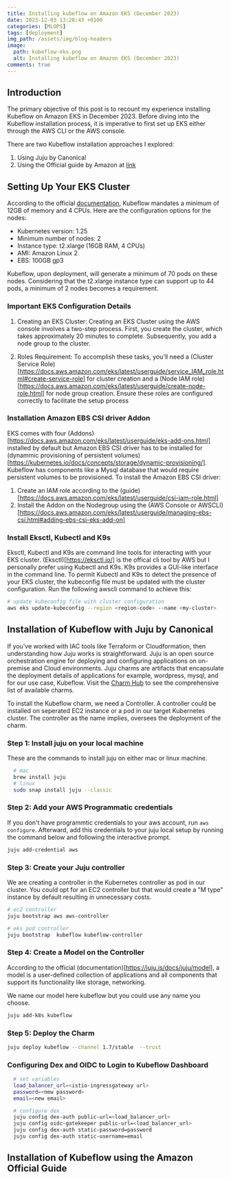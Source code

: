 ```yaml
---
title: Installing kubeflow on Amazon EKS (December 2023)
date: 2023-12-03 13:28:43 +0100
categories: [MLOPS]
tags: [deployment]
img_path: /assets/img/blog-headers
image:
  path: kubeflow-eks.png
  alt: Installing kubeflow on Amazon EKS (December 2023)
comments: true
---
```


## Introduction

The primary objective of this post is to recount my experience installing Kubeflow on Amazon EKS in December 2023. Before diving into the Kubeflow installation process, it is imperative to first set up EKS either through the AWS CLI or the AWS console. 

There are two Kubeflow installation approaches I explored: 
  1. Using Juju by Canonical
  2. Using the Official guide by Amazon at [link](https://awslabs.github.io/kubeflow-manifests/)

## Setting Up Your EKS Cluster

According to the official [documentation](https://v0-6.kubeflow.org/docs/started/k8s/overview/), Kubeflow mandates a minimum of 12GB of memory and 4 CPUs. Here are the configuration options for the nodes:

- Kubernetes version: 1.25
- Minimum number of nodes: 2
- Instance type: t2.xlarge (16GB RAM, 4 CPUs)
- AMI: Amazon Linux 2
- EBS: 100GB gp3

Kubeflow, upon deployment, will generate a minimum of 70 pods on these nodes. Considering that the t2.xlarge instance type can support up to 44 pods, a minimum of 2 nodes becomes a requirement.

### Important EKS Configuration Details
1. Creating an EKS Cluster:
Creating an EKS Cluster using the AWS console involves a two-step process. First, you create the cluster, which takes approximately 20 minutes to complete. Subsequently, you add a node group to the cluster.

2. Roles Requirement:
To accomplish these tasks, you'll need a (Cluster Service Role)[https://docs.aws.amazon.com/eks/latest/userguide/service_IAM_role.html#create-service-role] for cluster creation and a (Node IAM role)[https://docs.aws.amazon.com/eks/latest/userguide/create-node-role.html] for node group creation. Ensure these roles are configured correctly to facilitate the setup process

### Installation Amazon EBS CSI driver Addon

EKS comes with four (Addons)[https://docs.aws.amazon.com/eks/latest/userguide/eks-add-ons.html] installed by default but Amazon EBS CSI driver has to be installed for (dynammic provisioning of persistent volumes)[https://kubernetes.io/docs/concepts/storage/dynamic-provisioning/]. 
Kubeflow has components like a Mysql database that would require persistent volumes to be provisioned. 
To install the Amazon EBS CSI driver:

1. Create an IAM role according to the (guide)[https://docs.aws.amazon.com/eks/latest/userguide/csi-iam-role.html]
2. Install the Addon on the Nodegroup using the (AWS Console or AWSCLI)[https://docs.aws.amazon.com/eks/latest/userguide/managing-ebs-csi.html#adding-ebs-csi-eks-add-on]

### Install Eksctl, Kubectl and K9s
Eksctl, Kubectl and K9s are command line tools for interacting with your EKS cluster.
(Eksctl)[https://eksctl.io/] is the offical cli tool by AWS but I personally prefer using Kubectl and K9s.
K9s provides a GUI-like interface in the command line.
To permit Kubectl and K9s to detect the presence of your EKS cluster, the kubeconfig file must be updated with the cluster configuration.
Run the following awscli command to achieve this:

``` bash
# update kubeconfig file with cluster configuration
aws eks update-kubeconfig --region <region-code> --name <my-cluster>
```

## Installation of Kubeflow with Juju by Canonical

If you've worked with IAC tools like Terraform or Cloudformation, then understanding how Juju works is straightforward.
Juju is an open source orchestration engine for deploying and configuring applications on on-premise and Cloud environments.
Juju charms are artifacts that encapsulate the deployment details of applications for example, wordpress, mysql, and for our use case, Kubeflow.
Visit the [Charm Hub](https://charmhub.io/) to see the comprehensive list of available charms.

To install the Kubeflow charm, we need a Controller. A controller could be installed on seperated EC2 instance or a pod in our target Kubernetes cluster.
The controller as the name implies, oversees the deployment of the charm.

### Step 1: Install juju on your local machine

These are the commands to install juju on either mac or linux machine.

``` bash
  # mac
  brew install juju
  # linux
  sudo snap install juju --classic

```

### Step 2: Add your AWS Programmatic credentials 
If you don't have programmtic credentials to your aws account, run `aws configure`.
Afterward, add this credentials to your juju local setup by running the command below and following the interactive prompt.

``` bash
juju add-credential aws   
```

### Step 3: Create your Juju controller
We are creating a controller in the Kubernetes controller as pod in our cluster.
You could opt for an EC2 controller but that would create a "M type" instance by default resulting in unnecessary costs.

``` bash
# ec2 controller
juju bootstrap aws aws-controller

# eks pod controller
juju bootstrap  kubeflow kubeflow-controller 
```

### Step 4: Create a Model on the Controller
According to the official (documentation)[https://juju.is/docs/juju/model], a model is a user-defined collection of applications and all components
that support its functionality like storage, networking. 

We name our model here kubeflow but you could use any name you choose.

``` bash
juju add-k8s kubeflow   
```
### Step 5: Deploy the Charm

```bash
juju deploy kubeflow --channel 1.7/stable  --trust

```

### Configuring Dex and OIDC to Login to Kubeflow Dashboard

``` bash
  # set variables
  load_balancer_url=<istio-ingressgateway url>
  password=<new password>
  email=<new email>

  # configure dex
  juju config dex-auth public-url=<load_balancer_url>
  juju config oidc-gatekeeper public-url=<load_balancer_url> 
  juju config dex-auth static-password=password
  juju config dex-auth static-username=email
```
  
## Installation of Kubeflow using the Amazon Official Guide
